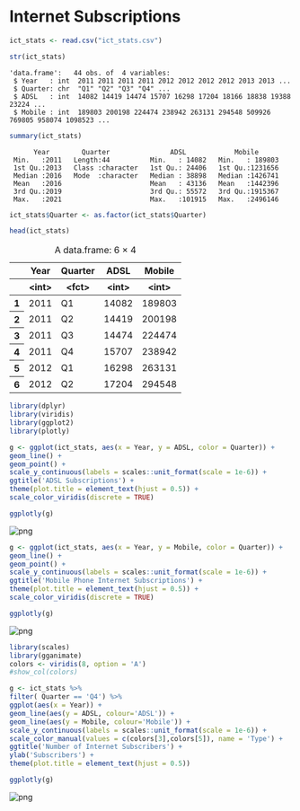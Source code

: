 # Internet Subscriptions


```R
ict_stats <- read.csv("ict_stats.csv")
```


```R
str(ict_stats)
```

    'data.frame':	44 obs. of  4 variables:
     $ Year   : int  2011 2011 2011 2011 2012 2012 2012 2012 2013 2013 ...
     $ Quarter: chr  "Q1" "Q2" "Q3" "Q4" ...
     $ ADSL   : int  14082 14419 14474 15707 16298 17204 18166 18838 19388 23224 ...
     $ Mobile : int  189803 200198 224474 238942 263131 294548 509926 769805 958074 1098523 ...
    


```R
summary(ict_stats)
```


          Year        Quarter               ADSL            Mobile       
     Min.   :2011   Length:44          Min.   : 14082   Min.   : 189803  
     1st Qu.:2013   Class :character   1st Qu.: 24406   1st Qu.:1231656  
     Median :2016   Mode  :character   Median : 38898   Median :1426741  
     Mean   :2016                      Mean   : 43136   Mean   :1442396  
     3rd Qu.:2019                      3rd Qu.: 55572   3rd Qu.:1915367  
     Max.   :2021                      Max.   :101915   Max.   :2496146  



```R
ict_stats$Quarter <- as.factor(ict_stats$Quarter)
```


```R
head(ict_stats)
```


<table class="dataframe">
<caption>A data.frame: 6 × 4</caption>
<thead>
	<tr><th></th><th scope=col>Year</th><th scope=col>Quarter</th><th scope=col>ADSL</th><th scope=col>Mobile</th></tr>
	<tr><th></th><th scope=col>&lt;int&gt;</th><th scope=col>&lt;fct&gt;</th><th scope=col>&lt;int&gt;</th><th scope=col>&lt;int&gt;</th></tr>
</thead>
<tbody>
	<tr><th scope=row>1</th><td>2011</td><td>Q1</td><td>14082</td><td>189803</td></tr>
	<tr><th scope=row>2</th><td>2011</td><td>Q2</td><td>14419</td><td>200198</td></tr>
	<tr><th scope=row>3</th><td>2011</td><td>Q3</td><td>14474</td><td>224474</td></tr>
	<tr><th scope=row>4</th><td>2011</td><td>Q4</td><td>15707</td><td>238942</td></tr>
	<tr><th scope=row>5</th><td>2012</td><td>Q1</td><td>16298</td><td>263131</td></tr>
	<tr><th scope=row>6</th><td>2012</td><td>Q2</td><td>17204</td><td>294548</td></tr>
</tbody>
</table>




```R
library(dplyr)
library(viridis)
library(ggplot2)
library(plotly)
```


```R
g <- ggplot(ict_stats, aes(x = Year, y = ADSL, color = Quarter)) + 
geom_line() + 
geom_point() + 
scale_y_continuous(labels = scales::unit_format(scale = 1e-6)) +
ggtitle('ADSL Subscriptions') +
theme(plot.title = element_text(hjust = 0.5)) +
scale_color_viridis(discrete = TRUE)

ggplotly(g)
```

![png](i_sub_1)




```R
g <- ggplot(ict_stats, aes(x = Year, y = Mobile, color = Quarter)) + 
geom_line() + 
geom_point() + 
scale_y_continuous(labels = scales::unit_format(scale = 1e-6)) +
ggtitle('Mobile Phone Internet Subscriptions') +
theme(plot.title = element_text(hjust = 0.5)) +
scale_color_viridis(discrete = TRUE)

ggplotly(g)
```

![png](i_sub_2)



```R
library(scales)
library(gganimate)
colors <- viridis(8, option = 'A')
#show_col(colors)

```


```R
g <- ict_stats %>%
filter( Quarter == 'Q4') %>%
ggplot(aes(x = Year)) +
geom_line(aes(y = ADSL, colour='ADSL')) +
geom_line(aes(y = Mobile, colour='Mobile')) +
scale_y_continuous(labels = scales::unit_format(scale = 1e-6)) +
scale_color_manual(values = c(colors[3],colors[5]), name = 'Type') +
ggtitle('Number of Internet Subscribers') +
ylab('Subscribers') + 
theme(plot.title = element_text(hjust = 0.5))

ggplotly(g)
```

![png](i_sub_3)
